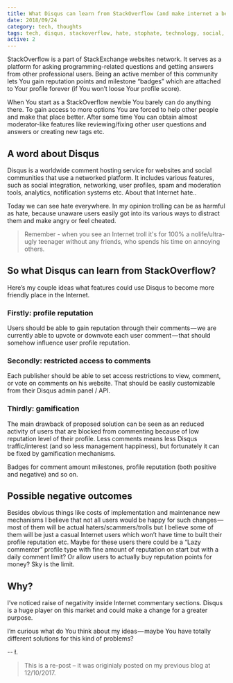 ```yaml
---
title: What Disqus can learn from StackOverflow (and make internet a better place).
date: 2018/09/24
category: tech, thoughts
tags: tech, disqus, stackoverflow, hate, stophate, technology, social, social media, comments, commenting
active: 2
---
```


StackOverflow is a part of StackExchange websites network. It serves as a platform for asking programming-related questions and getting answers from other professional users. Being an active member of this community lets You gain reputation points and milestone “badges” which are attached to Your profile forever (if You won’t loose Your profile score).

When You start as a StackOverflow newbie You barely can do anything there. To gain access to more options You are forced to help other people and make that place better. After some time You can obtain almost moderator-like features like reviewing/fixing other user questions and answers or creating new tags etc.

## A word about Disqus

Disqus is a worldwide comment hosting service for websites and social communities that use a networked platform. It includes various features, such as social integration, networking, user profiles, spam and moderation tools, analytics, notification systems etc.
About that Internet hate..

Today we can see hate everywhere. In my opinion trolling can be as harmful as hate, because unaware users easily got into its various ways to distract them and make angry or feel cheated.


> Remember - when you see an Internet troll it's for 100% a nolife/ultra-ugly teenager without any friends, who spends his time on annoying others.


## So what Disqus can learn from StackOverflow?

Here’s my couple ideas what features could use Disqus to become more friendly place in the Internet.


### Firstly: profile reputation

Users should be able to gain reputation through their comments — we are currently able to upvote or downvote each user comment — that should somehow influence user profile reputation.

### Secondly: restricted access to comments

Each publisher should be able to set access restrictions to view, comment, or vote on comments on his website. That should be easily customizable from their Disqus admin panel / API.

### Thirdly: gamification

The main drawback of proposed solution can be seen as an reduced activity of users that are blocked from commenting because of low reputation level of their profile. Less comments means less Disqus traffic/interest (and so less management happiness), but fortunately it can be fixed by gamification mechanisms.

Badges for comment amount milestones, profile reputation (both positive and negative) and so on.

## Possible negative outcomes

Besides obvious things like costs of implementation and maintenance new mechanisms I believe that not all users would be happy for such changes — most of them will be actual haters/scammers/trolls but I believe some of them will be just a casual Internet users which won’t have time to built their profile reputation etc. Maybe for these users there could be a “Lazy commenter” profile type with fine amount of reputation on start but with a daily comment limit? Or allow users to actually buy reputation points for money? Sky is the limit.

## Why?

I’ve noticed raise of negativity inside Internet commentary sections. Disqus is a huge player on this market and could make a change for a greater purpose.

I’m curious what do You think about my ideas — maybe You have totally different solutions for this kind of problems?

-- ł.

> This is a re-post – it was originialy posted on my previous blog at 12/10/2017.